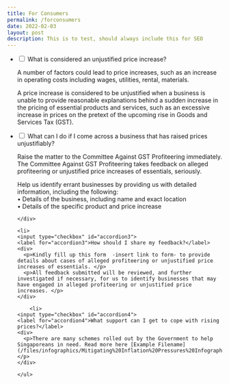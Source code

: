 ```yaml
---
title: For Consumers
permalink: /forconsumers
date: 2022-02-03
layout: post
description: This is to test, should always include this for SEO
---
```

<ul class="jekyllcodex_accordion">
  <li>
    <input type="checkbox" id="accordion1">
    <label for="accordion1">What is considered an unjustified price increase?</label>
    <div>
      <p>A number of factors could lead to price increases, such as an increase in operating costs including wages, utilities, rental, materials. </p>
      <p>A price increase is considered to be unjustified when a business is unable to provide reasonable explanations behind a sudden increase in the pricing of essential products and services, such as an excessive increase in prices on the pretext of the upcoming rise in Goods and Services Tax (GST).</p>
    </div>
  </li>
	<li>
    <input type="checkbox" id="accordion2">
    <label for="accordion2">What can I do if I come across a business that has raised prices unjustifiably?</label>
    <div>
      <p>Raise the matter to the Committee Against GST Profiteering immediately. The Committee Against GST Profiteering takes feedback on alleged profiteering or unjustified price increases of  essentials, seriously. </p>
      <p>Help us identify errant businesses by providing us with detailed information, including the following:
				<br>
  •	Details of the business, including name and exact location
				<br>
  •	Details of the specific product and price increase</p>

    </div>
  </li>
	
	<li>
    <input type="checkbox" id="accordion3">
    <label for="accordion3">How should I share my feedback?</label>
    <div>
      <p>Kindly fill up this form  -insert link to form- to provide details about cases of alleged profiteering or unjustified price increases of essentials. </p>
      <p>All feedback submitted will be reviewed, and further investigated if necessary, for us to identify businesses that may have engaged in alleged profiteering or unjustified price increases. </p>
    </div>
  </li>
	
		<li>
    <input type="checkbox" id="accordion4">
    <label for="accordion4">What support can I get to cope with rising prices?</label>
    <div>
      <p>There are many schemes rolled out by the Government to help Singaporeans in need. Read more here [Example Filename](/files/infographics/Mitigating%20Inflation%20Pressures%20Infographic.pdf)  </p>
    </div>
  </li>
	
	</ul>